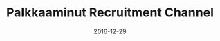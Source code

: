 ---
layout: post
title: Palkkaaminut Recruitment Channel
date: 2016-12-29
image: /images/homepage/cover-1.jpg
link: https://www.palkkaaminut.fi/
description: Palkkaaminut is an efficient and economical recruitment channel which is suitable for both job seekers and providers, and especially for shorter periods of employment. I cooperated with designers to craft HTML mockups for their web service based on Craft CMS, jQuery and Bootstrap. 
categories: [project]
tags: [Project, Craft CMS]
--- 